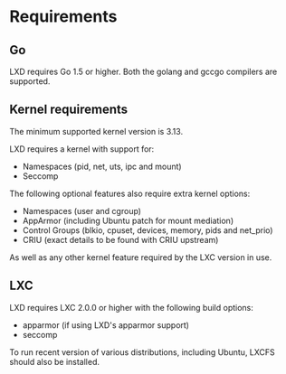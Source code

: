 # Requirements
## Go

LXD requires Go 1.5 or higher.
Both the golang and gccgo compilers are supported.

## Kernel requirements
The minimum supported kernel version is 3.13.

LXD requires a kernel with support for:
 * Namespaces (pid, net, uts, ipc and mount)
 * Seccomp

The following optional features also require extra kernel options:
 * Namespaces (user and cgroup)
 * AppArmor (including Ubuntu patch for mount mediation)
 * Control Groups (blkio, cpuset, devices, memory, pids and net\_prio)
 * CRIU (exact details to be found with CRIU upstream)

As well as any other kernel feature required by the LXC version in use.

## LXC
LXD requires LXC 2.0.0 or higher with the following build options:
 * apparmor (if using LXD's apparmor support)
 * seccomp

To run recent version of various distributions, including Ubuntu, LXCFS
should also be installed.
